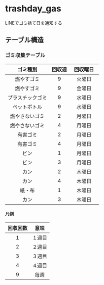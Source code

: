 # trashday_gas
LINEでゴミ捨て日を通知する

## テーブル構造
### ゴミ収集テーブル
| ゴミ種別 | 回収週 | 回収曜日　|
:---:|:---:|:---: 
|燃やすゴミ	| 9	| 火曜日
|燃やすゴミ	|9	|金曜日
|プラスチックゴミ	|9	|水曜日
|ペットボトル	|9	|水曜日
|燃やさないゴミ	|2	|月曜日
|燃やさないゴミ	|4	|月曜日
|有害ゴミ	|2	|月曜日
|有害ゴミ	|4	|月曜日
|ビン	|1	|月曜日
|ビン	|3	|月曜日
|カン	|2	|木曜日
|カン	|4	|木曜日
|紙・布	|1	|木曜日
|カン	|3	|木曜日

#### 凡例
| 回収回数 | 意味 |
:---:|:---: 
|１	|１週目
|2	|２週目	
|3	|３週目
|4	|４週目
|9  |毎週
